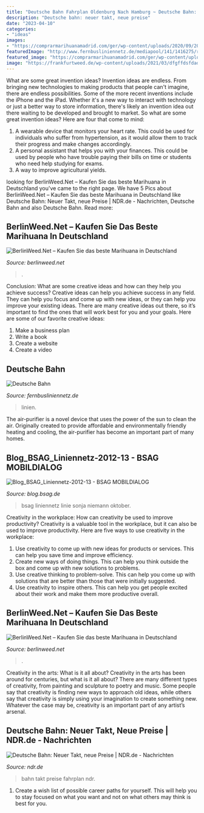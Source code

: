 ```yaml
---
title: "Deutsche Bahn Fahrplan Oldenburg Nach Hamburg ~ Deutsche Bahn: Neuer Takt, Neue Preise"
description: "Deutsche bahn: neuer takt, neue preise"
date: "2023-04-10"
categories:
- "ideas"
images:
- "https://comprarmarihuanamadrid.com/ger/wp-content/uploads/2020/09/20200616_133454-1024x768.jpg"
featuredImage: "http://www.fernbusliniennetz.de/mediapool/141/1416275/resources/big_42109099_0_257-176.jpg"
featured_image: "https://comprarmarihuanamadrid.com/ger/wp-content/uploads/2020/09/20200616_133454-1024x768.jpg"
image: "https://frankfurtweed.de/wp-content/uploads/2021/03/dfgffdsfdad.jpg"
---
```



What are some great invention ideas?
Invention ideas are endless. From bringing new technologies to making products that people can't imagine, there are endless possibilities. Some of the more recent inventions include the iPhone and the iPad. Whether it's a new way to interact with technology or just a better way to store information, there's likely an invention idea out there waiting to be developed and brought to market. So what are some great invention ideas? Here are four that come to mind: 
1) A wearable device that monitors your heart rate. This could be used for individuals who suffer from hypertension, as it would allow them to track their progress and make changes accordingly. 
2) A personal assistant that helps you with your finances. This could be used by people who have trouble paying their bills on time or students who need help studying for exams. 
3) A way to improve agricultural yields.

	

		
looking for BerlinWeed.Net – Kaufen Sie das beste Marihuana in Deutschland you've came to the right page. We have 5 Pics about BerlinWeed.Net – Kaufen Sie das beste Marihuana in Deutschland like Deutsche Bahn: Neuer Takt, neue Preise | NDR.de - Nachrichten, Deutsche Bahn and also Deutsche Bahn. Read more:
		
    
## BerlinWeed.Net – Kaufen Sie Das Beste Marihuana In Deutschland

<img loading=lazy src="https://frankfurtweed.de/wp-content/uploads/2021/03/dfgffdsfdad.jpg" onerror="this.onerror=null;this.src='https://tse1.mm.bing.net/th?id=OIP.PWXjP7UJyT1uLJIskwzT1QAAAA&amp;pid=15.1';" alt="BerlinWeed.Net – Kaufen Sie das beste Marihuana in Deutschland">

_Source: berlinweed.net_

>. 

	

Conclusion: What are some creative ideas and how can they help you achieve success?
Creative ideas can help you achieve success in any field. They can help you focus and come up with new ideas, or they can help you improve your existing ideas. There are many creative ideas out there, so it’s important to find the ones that will work best for you and your goals. Here are some of our favorite creative ideas: 
1. Make a business plan 
2. Write a book 
3. Create a website 
4. Create a video 

    
## Deutsche Bahn

<img loading=lazy src="http://www.fernbusliniennetz.de/mediapool/141/1416275/resources/big_42109099_0_257-176.jpg" onerror="this.onerror=null;this.src='https://tse1.mm.bing.net/th?id=OIP.HX62_yC3knmNEfRdd7y0zAAAAA&amp;pid=15.1';" alt="Deutsche Bahn">

_Source: fernbusliniennetz.de_

>linien. 

	

The air-purifier is a novel device that uses the power of the sun to clean the air. Originally created to provide affordable and environmentally friendly heating and cooling, the air-purifier has become an important part of many homes.

    
## Blog_BSAG_Liniennetz-2012-13 - BSAG MOBILDIALOG

<img loading=lazy src="https://blog.bsag.de/wp-content/uploads/2018/10/Blog_BSAG_Liniennetz-2012-13.jpg" onerror="this.onerror=null;this.src='https://tse2.mm.bing.net/th?id=OIP.rcs2WkKsUbqHgUOp6Y0VWQHaFq&amp;pid=15.1';" alt="Blog_BSAG_Liniennetz-2012-13 - BSAG MOBILDIALOG">

_Source: blog.bsag.de_

>bsag liniennetz linie sonja niemann oktober. 

	

Creativity in the workplace: How can creativity be used to improve productivity?
Creativity is a valuable tool in the workplace, but it can also be used to improve productivity. Here are five ways to use creativity in the workplace: 
1. Use creativity to come up with new ideas for products or services. This can help you save time and improve efficiency. 
2. Create new ways of doing things. This can help you think outside the box and come up with new solutions to problems. 
3. Use creative thinking to problem-solve. This can help you come up with solutions that are better than those that were initially suggested. 
4. Use creativity to inspire others. This can help you get people excited about their work and make them more productive overall. 

    
## BerlinWeed.Net – Kaufen Sie Das Beste Marihuana In Deutschland

<img loading=lazy src="https://comprarmarihuanamadrid.com/ger/wp-content/uploads/2020/09/20200616_133454-1024x768.jpg" onerror="this.onerror=null;this.src='https://tse2.mm.bing.net/th?id=OIP.u1rNBh8wNLzuvaQsK3uphQHaFj&amp;pid=15.1';" alt="BerlinWeed.Net – Kaufen Sie das beste Marihuana in Deutschland">

_Source: berlinweed.net_

>. 

	

Creativity in the arts: What is it all about?
Creativity in the arts has been around for centuries, but what is it all about? There are many different types of creativity, from painting and sculpture to poetry and music. Some people say that creativity is finding new ways to approach old ideas, while others say that creativity is simply using your imagination to create something new. Whatever the case may be, creativity is an important part of any artist’s arsenal.

    
## Deutsche Bahn: Neuer Takt, Neue Preise | NDR.de - Nachrichten

<img loading=lazy src="https://www.ndr.de/nachrichten/niedersachsen/fahrplan366_v-contentgross.jpg" onerror="this.onerror=null;this.src='https://tse4.mm.bing.net/th?id=OIP.hH-bojMMYnsMFnzKmjBK8gHaEL&amp;pid=15.1';" alt="Deutsche Bahn: Neuer Takt, neue Preise | NDR.de - Nachrichten">

_Source: ndr.de_

>bahn takt preise fahrplan ndr. 

	

1. Create a wish list of possible career paths for yourself. This will help you to stay focused on what you want and not on what others may think is best for you. 


